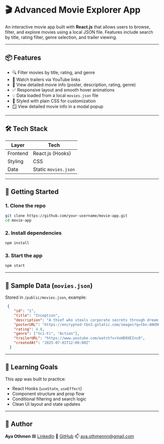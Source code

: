 # 🎬 Advanced Movie Explorer App

An interactive movie app built with **React.js** that allows users to browse, filter, and explore movies using a local JSON file. Features include search by title, rating filter, genre selection, and trailer viewing.

---

## 📦 Features

- 🔍 Filter movies by title, rating, and genre
- 🎥 Watch trailers via YouTube links
- 🧾 View detailed movie info (poster, description, rating, genre)
- ✅ Responsive layout and smooth hover animations
- 💡 Data loaded from a local `movies.json` file
- 💅 Styled with plain CSS for customization
- 🪟 View detailed movie info in a modal popup

---

## 🛠️ Tech Stack

| Layer    | Tech             |
|----------|------------------|
| Frontend | React.js (Hooks) |
| Styling  | CSS              |
| Data     | Static `movies.json` |

---

## 🚀 Getting Started

### 1. Clone the repo

```bash
git clone https://github.com/your-username/movie-app.git
cd movie-app
```

### 2. Install dependencies

```bash
npm install
```

### 3. Start the app

```bash
npm start
```

---
## 📄 Sample Data (`movies.json`)

Stored in `/public/movies.json`, example:

```json
 {
    "id": "1",
    "title": "Inception",
    "description": "A thief who steals corporate secrets through dream-sharing.",
    "posterURL": "https://encrypted-tbn3.gstatic.com/images?q=tbn:ANd9GcRRyuWmayVBvqjd1MxTKpRgauq2cCtUzb7Q9QvaFTkAuxAU_EYMoCE3wBuJeftxIzf0grreIw",
    "rating": 4.8,
    "genre": ["Sci-Fi", "Action"],
    "trailerURL": "https://www.youtube.com/watch?v=YoHD9XEInc0",
    "createdAt": "2025-07-01T12:00:00Z"
  }
```

---

## 🧠 Learning Goals

This app was built to practice:

* React Hooks (`useState`, `useEffect`)
* Component structure and prop flow
* Conditional filtering and search logic
* Clean UI layout and state updates

---

## 👤 Author

**Aya Othmen**
🟦 [LinkedIn](https://www.linkedin.com/in/aya-othmen)
💼 [GitHub](https://github.com/aya-othmen7)
📫 [aya.othmennn@gmail.com](mailto:aya.othmennn@gmail.com)

